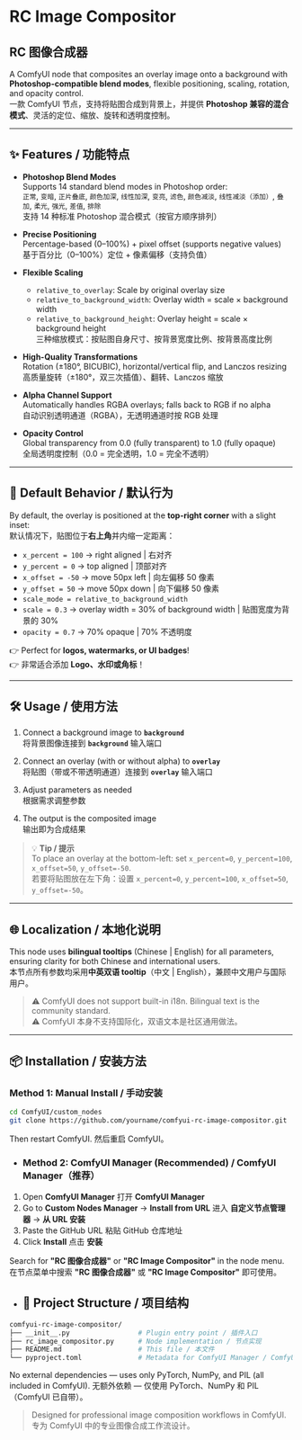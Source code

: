 # RC Image Compositor  
## RC 图像合成器

A ComfyUI node that composites an overlay image onto a background with **Photoshop-compatible blend modes**, flexible positioning, scaling, rotation, and opacity control.  
一款 ComfyUI 节点，支持将贴图合成到背景上，并提供 **Photoshop 兼容的混合模式**、灵活的定位、缩放、旋转和透明度控制。

---

## ✨ Features / 功能特点

- **Photoshop Blend Modes**  
  Supports 14 standard blend modes in Photoshop order:  
  `正常`, `变暗`, `正片叠底`, `颜色加深`, `线性加深`, `变亮`, `滤色`, `颜色减淡`, `线性减淡（添加）`, `叠加`, `柔光`, `强光`, `差值`, `排除`  
  支持 14 种标准 Photoshop 混合模式（按官方顺序排列）

- **Precise Positioning**  
  Percentage-based (0–100%) + pixel offset (supports negative values)  
  基于百分比（0–100%）定位 + 像素偏移（支持负值）

- **Flexible Scaling**  
  - `relative_to_overlay`: Scale by original overlay size  
  - `relative_to_background_width`: Overlay width = scale × background width  
  - `relative_to_background_height`: Overlay height = scale × background height  
  三种缩放模式：按贴图自身尺寸、按背景宽度比例、按背景高度比例

- **High-Quality Transformations**  
  Rotation (±180°, BICUBIC), horizontal/vertical flip, and Lanczos resizing  
  高质量旋转（±180°，双三次插值）、翻转、Lanczos 缩放

- **Alpha Channel Support**  
  Automatically handles RGBA overlays; falls back to RGB if no alpha  
  自动识别透明通道（RGBA），无透明通道时按 RGB 处理

- **Opacity Control**  
  Global transparency from 0.0 (fully transparent) to 1.0 (fully opaque)  
  全局透明度控制（0.0 = 完全透明，1.0 = 完全不透明）

---

## 🎯 Default Behavior / 默认行为

By default, the overlay is positioned at the **top-right corner** with a slight inset:  
默认情况下，贴图位于**右上角**并内缩一定距离：

- `x_percent = 100` → right aligned | 右对齐  
- `y_percent = 0` → top aligned | 顶部对齐  
- `x_offset = -50` → move 50px left | 向左偏移 50 像素  
- `y_offset = 50` → move 50px down | 向下偏移 50 像素  
- `scale_mode = relative_to_background_width`  
- `scale = 0.3` → overlay width = 30% of background width | 贴图宽度为背景的 30%  
- `opacity = 0.7` → 70% opaque | 70% 不透明度  

👉 Perfect for **logos, watermarks, or UI badges**!  
👉 非常适合添加 **Logo、水印或角标**！

---

## 🛠️ Usage / 使用方法

1. Connect a background image to **`background`**  
   将背景图像连接到 **`background`** 输入端口

2. Connect an overlay (with or without alpha) to **`overlay`**  
   将贴图（带或不带透明通道）连接到 **`overlay`** 输入端口

3. Adjust parameters as needed  
   根据需求调整参数

4. The output is the composited image  
   输出即为合成结果

> 💡 **Tip / 提示**  
> To place an overlay at the bottom-left: set `x_percent=0`, `y_percent=100`, `x_offset=50`, `y_offset=-50`.  
> 若要将贴图放在左下角：设置 `x_percent=0`, `y_percent=100`, `x_offset=50`, `y_offset=-50`。

---

## 🌐 Localization / 本地化说明

This node uses **bilingual tooltips** (Chinese | English) for all parameters, ensuring clarity for both Chinese and international users.  
本节点所有参数均采用**中英双语 tooltip**（中文 | English），兼顾中文用户与国际用户。

> ⚠️ ComfyUI does not support built-in i18n. Bilingual text is the community standard.  
> ⚠️ ComfyUI 本身不支持国际化，双语文本是社区通用做法。

---

## 📦 Installation / 安装方法

### Method 1: Manual Install / 手动安装
```bash
cd ComfyUI/custom_nodes
git clone https://github.com/yourname/comfyui-rc-image-compositor.git
```
Then restart ComfyUI.
然后重启 ComfyUI。

- ### Method 2: ComfyUI Manager (Recommended) / ComfyUI Manager（推荐）

1. Open **ComfyUI Manager**
   打开 **ComfyUI Manager**
2. Go to **Custom Nodes Manager** → **Install from URL**
   进入 **自定义节点管理器** → **从 URL 安装**
3. Paste the GitHub URL
   粘贴 GitHub 仓库地址
4. Click **Install**
   点击 **安装**

Search for **"RC 图像合成器"** or **"RC Image Compositor"** in the node menu.
在节点菜单中搜索 **"RC 图像合成器"** 或 **"RC Image Compositor"** 即可使用。
- ## 📁 Project Structure / 项目结构

```bash
comfyui-rc-image-compositor/
├── __init__.py                 # Plugin entry point / 插件入口
├── rc_image_compositor.py      # Node implementation / 节点实现
├── README.md                   # This file / 本文件
└── pyproject.toml              # Metadata for ComfyUI Manager / ComfyUI Manager 元数据
```

No external dependencies — uses only PyTorch, NumPy, and PIL (all included in ComfyUI).
无额外依赖 — 仅使用 PyTorch、NumPy 和 PIL（ComfyUI 已自带）。

> Designed for professional image composition workflows in ComfyUI.
> 专为 ComfyUI 中的专业图像合成工作流设计。
